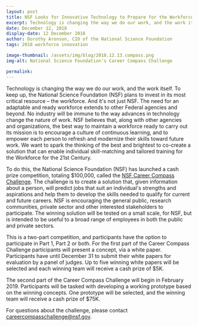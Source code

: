 ```yaml
---
layout: post
title: NSF Looks for Innovative Technology to Prepare for the Workforce of the Future via the Career Compass Challenge
excerpt: Technology is changing the way we do our work, and the work itself. To keep up, the National Science Foundation (NSF) plans to invest in its most critical resource – the workforce. And it's not just NSF. The need for an adaptable and ready workforce extends to other Federal agencies and beyond.
date: December 12, 2018
display-date: 12 December 2018
author: Dorothy Aronson, CIO of the National Science Foundation
tags: 2018 workforce innovation

image-thumbnail: /assets/img/blog/2018.12.13.compass.png
img-alt: National Science Foundation's Career Compass Challenge

permalink:
---
```

Technology is changing the way we do our work, and the work itself. To keep up, the National Science Foundation (NSF) plans to invest in its most critical resource – the workforce. And it's not just NSF. The need for an adaptable and ready workforce extends to other Federal agencies and beyond. No industry will be immune to the way advances in technology change the nature of work.  NSF believes that, along with other agencies and organizations, the best way to maintain a workforce ready to carry out its mission is to encourage a culture of continuous learning, and to empower each person to refresh and modernize their skills toward future work.  We want to spark the thinking of the best and brightest to co-create a solution that can enable individual skill-matching and tailored training for the Workforce for the 21st Century.

To do this, the National Science Foundation (NSF) has launched a cash prize competition, totaling $100,000, called the [NSF Career Compass Challenge](http://bit.ly/NSF_CCC). The challenge is to create a solution that, given information about a person, will predict jobs that suit an individual's strengths and aspirations and help them to develop the skills needed to qualify for current and future careers. NSF is encouraging the general public, research communities, private sector and other interested stakeholders to participate. The winning solution will be tested on a small scale, for NSF, but is intended to be useful to a broad range of employees in both the public and private sectors.

This is a two-part competition, and participants have the option to participate in Part 1, Part 2 or both.  For the first part of the Career Compass Challenge participants will present a concept, via a white paper. Participants have until December 31 to submit their white papers for evaluation by a panel of judges. Up to five winning white papers will be selected and each winning team will receive a cash prize of $5K.

The second part of the Career Compass Challenge will begin in February 2019. Participants will be tasked with developing a working prototype based on the winning concepts. One prototype will be selected, and the winning team will receive a cash prize of $75K.  

For questions about the challenge, please contact [careercompasschallenge@nsf.gov](mailto:careercompasschallenge@nsf.gov).
